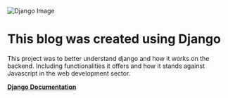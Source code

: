 ![Django Image](https://miro.medium.com/max/2000/1*HVKOLLX7wprRbHTl2IPDcQ.png)

# This blog was created using Django
This project was to better understand django and how it works on the backend.
Including functionalities it offers and how it stands against Javascript in the web development sector.

**[Django Documentation](https://docs.djangoproject.com/en/3.0/)** 
